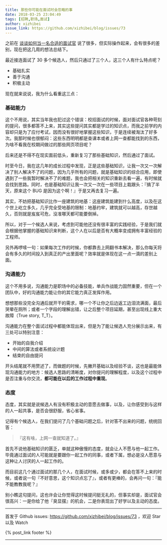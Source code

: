 ```yaml
---
title: 那些你可能在面试时会忽略的事
date: 2018-03-25 23:04:49
tags: [招聘,职场,面试]
author: xizhibei
issue_link: https://github.com/xizhibei/blog/issues/73
---
```

<!-- en_title: tips-about-the-interview -->

之前在 [谈谈如何当一名合适的面试官](https://github.com/xizhibei/blog/issues/36) 说了很多，但实际操作起来，会有很多的差别，现在把这几周的想法总结下。

最近接连面试了 30 多个候选人，然后只通过了三个人，这三个人有什么特点呢？

-   基础扎实
-   善于沟通
-   积极主动

现在就来说说，我为什么看重这三点：

### 基础能力

这个不用说，其实当年我也犯过这个错误：校招面试的时候，面对面试官各种苛刻的提问，很多都答不上来，其实这些提问其实都是学过的知识点，而我之前学的内容却只是为了应付考试，因而没有很好地掌握这些知识，于是连续被淘汰了好多次。我那时候也很郁闷：这些东西明明都是查课本或者上网一查都能找到的东西，为啥不看我在校期间做过的那些网页项目呢？

后来还是不得不在现实面前低头，重新复习了那些基础知识，然后通过了面试。

时至今日，我在这几年的成长过程中发现，正是这些基础知识，让我一次又一次解决了别人解决不了的问题，因为几乎所有的问题，就是基础知识的综合应用，即使遇到了一些我暂时解决不了的难题，我也会把相关的知识重新去看一遍，有时候就会找到思路。同时，也是基础知识让我一次又一次在一些项目上栽跟头：『搞了半天，原来这个 BUG 是因为这个啊！』于是又再去复习一遍。

其实，不妨把基础知识比作一座建筑的地基：这座建筑能建到什么高度，以及在这个世上屹立多久，几乎完全受地基的限制：地基约牢，建筑就可以越高，存世越久，否则就是岌岌可危，没准哪天都可能要倒掉。

所以，对于一个候选人来说，考虑到可能他还没有很丰富的实践经验，于是我们就会根据他掌握的基础知识来判断，这个人在以后是否有大概率变成拥有丰富经验的工程师。

另外再啰嗦一句：如果每次工作的时候，你都靠去上网翻书本解决，那么你每天将会有多久的时间投入到真正的产出里面呢？效率就是体现在这一点一滴的差别上面。

### 沟通能力

这个不用多说，沟通能力是职场中的必备技能，单兵作战能力固然重要，但在一个团队中，好的沟通能力能让你的其它能力真正发挥作用。

想想那些没完全沟通后就开干的需求，哪一个不让你之后边返工边泪流满面，最后哭晕在厕所；或者一个字段的理解出错，让之后整个项目延期，甚至出现线上重大故障（True story, T_T）。

沟通能力在整个面试过程中都能体现出来，但是为了能让候选人充分展示出来，有三处可以特别注意：

-   开始的自我介绍
-   中间的算法或者系统设计题
-   结束的自由提问

开头结尾就不用赘述了，而做题的时候，先撇开基础以及经验不谈，这也是最能体现沟通能力的地方：候选人思路的清晰度，对你提问的理解程度，以及这个过程中是否注重与你交流，**都可能在以后的工作过程中重现**。

### 态度

态度，其实就是说候选人有没有积极主动的意愿去做事，以及，让你感受到与这样的人一起共事，是否会很舒服，省心省事。

记得有个候选人，在我们提问了几个基础问题之后，针对答不出来的问题，统统回答：

> 『这有啥，上网一查就知道了。』

首先不说他基础知识的匮乏，单就这种傲慢的态度，就会让人不愿与他一起工作。毕竟通过面试的人可能就是要跟你一起工作的同事，或者下属，想必是没人愿意与这种让人讨厌的人一起工作的。

而目前这几个通过面试的那几个人，在面试时候，或多或少，都会在答不上来的时候，或者说一句『不好意思，这个知识点忘了』，或者有更棒的，会再问一句：『能不能教教我呢？』

别小瞧这句提问，这也许会让你觉得这时候提问挺无礼的，但事实却是，面试官会很高兴：一是你给了他『臭显摆』的机会，二是你表现出了好学以及主动的态度。


***
首发于 Github issues: https://github.com/xizhibei/blog/issues/73 ，欢迎 Star 以及 Watch

{% post_link footer %}
***